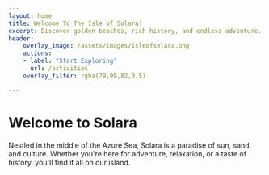 ```yaml
---
layout: home
title: Welcome To The Isle of Solara!
excerpt: Discover golden beaches, rich history, and endless adventure.
header:
    overlay_image: /assets/images/isleofsolara.png
    actions:
    - label: "Start Exploring"
      url: /activities
    overlay_filter: rgba(79,99,82,0.5)

---
```


# Welcome to Solara
Nestled in the middle of the Azure Sea, Solara is a paradise of sun, sand, and culture. Whether you're here for adventure, relaxation, or a taste of history, you'll find it all on our island.
